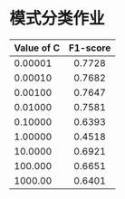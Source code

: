 模式分类作业
==========

| Value of C | F1-score |
| -----------|:--------:|
|   0.00001  | 0.7728   |
|   0.00010  | 0.7682   |
|   0.00100  | 0.7647   |
|   0.01000  | 0.7581   |
|   0.10000  | 0.6393   |
|   1.00000  | 0.4518   |
|   10.0000  | 0.6921   |
|   100.000  | 0.6651   |
|   1000.00  | 0.6401   |